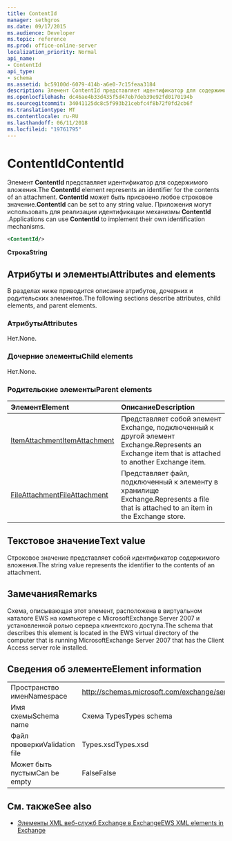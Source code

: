 ```yaml
---
title: ContentId
manager: sethgros
ms.date: 09/17/2015
ms.audience: Developer
ms.topic: reference
ms.prod: office-online-server
localization_priority: Normal
api_name:
- ContentId
api_type:
- schema
ms.assetid: bc59100d-6079-414b-a6e0-7c15feaa3184
description: Элемент ContentId представляет идентификатор для содержимого вложения. ContentId может быть присвоено любое строковое значение. Приложения могут использовать для реализации идентификации механизмы ContentId.
ms.openlocfilehash: dc46ae4b33d435f5d47eb7deb39e92fd0170194b
ms.sourcegitcommit: 34041125dc8c5f993b21cebfc4f8b72f0fd2cb6f
ms.translationtype: MT
ms.contentlocale: ru-RU
ms.lasthandoff: 06/11/2018
ms.locfileid: "19761795"
---
```

# <a name="contentid"></a><span data-ttu-id="70a70-105">ContentId</span><span class="sxs-lookup"><span data-stu-id="70a70-105">ContentId</span></span>

<span data-ttu-id="70a70-106">Элемент **ContentId** представляет идентификатор для содержимого вложения.</span><span class="sxs-lookup"><span data-stu-id="70a70-106">The **ContentId** element represents an identifier for the contents of an attachment.</span></span> <span data-ttu-id="70a70-107">**ContentId** может быть присвоено любое строковое значение.</span><span class="sxs-lookup"><span data-stu-id="70a70-107">**ContentId** can be set to any string value.</span></span> <span data-ttu-id="70a70-108">Приложения могут использовать для реализации идентификации механизмы **ContentId** .</span><span class="sxs-lookup"><span data-stu-id="70a70-108">Applications can use **ContentId** to implement their own identification mechanisms.</span></span> 
  
```xml
<ContentId/>
```

 <span data-ttu-id="70a70-109">**Строка**</span><span class="sxs-lookup"><span data-stu-id="70a70-109">**String**</span></span>
## <a name="attributes-and-elements"></a><span data-ttu-id="70a70-110">Атрибуты и элементы</span><span class="sxs-lookup"><span data-stu-id="70a70-110">Attributes and elements</span></span>

<span data-ttu-id="70a70-111">В разделах ниже приводится описание атрибутов, дочерних и родительских элементов.</span><span class="sxs-lookup"><span data-stu-id="70a70-111">The following sections describe attributes, child elements, and parent elements.</span></span>
  
### <a name="attributes"></a><span data-ttu-id="70a70-112">Атрибуты</span><span class="sxs-lookup"><span data-stu-id="70a70-112">Attributes</span></span>

<span data-ttu-id="70a70-113">Нет.</span><span class="sxs-lookup"><span data-stu-id="70a70-113">None.</span></span>
  
### <a name="child-elements"></a><span data-ttu-id="70a70-114">Дочерние элементы</span><span class="sxs-lookup"><span data-stu-id="70a70-114">Child elements</span></span>

<span data-ttu-id="70a70-115">Нет.</span><span class="sxs-lookup"><span data-stu-id="70a70-115">None.</span></span>
  
### <a name="parent-elements"></a><span data-ttu-id="70a70-116">Родительские элементы</span><span class="sxs-lookup"><span data-stu-id="70a70-116">Parent elements</span></span>

|<span data-ttu-id="70a70-117">**Элемент**</span><span class="sxs-lookup"><span data-stu-id="70a70-117">**Element**</span></span>|<span data-ttu-id="70a70-118">**Описание**</span><span class="sxs-lookup"><span data-stu-id="70a70-118">**Description**</span></span>|
|:-----|:-----|
|[<span data-ttu-id="70a70-119">ItemAttachment</span><span class="sxs-lookup"><span data-stu-id="70a70-119">ItemAttachment</span></span>](itemattachment.md) <br/> |<span data-ttu-id="70a70-120">Представляет собой элемент Exchange, подключенный к другой элемент Exchange.</span><span class="sxs-lookup"><span data-stu-id="70a70-120">Represents an Exchange item that is attached to another Exchange item.</span></span>  <br/> |
|[<span data-ttu-id="70a70-121">FileAttachment</span><span class="sxs-lookup"><span data-stu-id="70a70-121">FileAttachment</span></span>](fileattachment.md) <br/> |<span data-ttu-id="70a70-122">Представляет файл, подключенный к элементу в хранилище Exchange.</span><span class="sxs-lookup"><span data-stu-id="70a70-122">Represents a file that is attached to an item in the Exchange store.</span></span>  <br/> |
   
## <a name="text-value"></a><span data-ttu-id="70a70-123">Текстовое значение</span><span class="sxs-lookup"><span data-stu-id="70a70-123">Text value</span></span>

<span data-ttu-id="70a70-124">Строковое значение представляет собой идентификатор содержимого вложения.</span><span class="sxs-lookup"><span data-stu-id="70a70-124">The string value represents the identifier to the contents of an attachment.</span></span>
  
## <a name="remarks"></a><span data-ttu-id="70a70-125">Замечания</span><span class="sxs-lookup"><span data-stu-id="70a70-125">Remarks</span></span>

<span data-ttu-id="70a70-126">Схема, описывающая этот элемент, расположена в виртуальном каталоге EWS на компьютере с MicrosoftExchange Server 2007 и установленной ролью сервера клиентского доступа.</span><span class="sxs-lookup"><span data-stu-id="70a70-126">The schema that describes this element is located in the EWS virtual directory of the computer that is running MicrosoftExchange Server 2007 that has the Client Access server role installed.</span></span>
  
## <a name="element-information"></a><span data-ttu-id="70a70-127">Сведения об элементе</span><span class="sxs-lookup"><span data-stu-id="70a70-127">Element information</span></span>

|||
|:-----|:-----|
|<span data-ttu-id="70a70-128">Пространство имен</span><span class="sxs-lookup"><span data-stu-id="70a70-128">Namespace</span></span>  <br/> |http://schemas.microsoft.com/exchange/services/2006/types  <br/> |
|<span data-ttu-id="70a70-129">Имя схемы</span><span class="sxs-lookup"><span data-stu-id="70a70-129">Schema name</span></span>  <br/> |<span data-ttu-id="70a70-130">Схема Types</span><span class="sxs-lookup"><span data-stu-id="70a70-130">Types schema</span></span>  <br/> |
|<span data-ttu-id="70a70-131">Файл проверки</span><span class="sxs-lookup"><span data-stu-id="70a70-131">Validation file</span></span>  <br/> |<span data-ttu-id="70a70-132">Types.xsd</span><span class="sxs-lookup"><span data-stu-id="70a70-132">Types.xsd</span></span>  <br/> |
|<span data-ttu-id="70a70-133">Может быть пустым</span><span class="sxs-lookup"><span data-stu-id="70a70-133">Can be empty</span></span>  <br/> |<span data-ttu-id="70a70-134">False</span><span class="sxs-lookup"><span data-stu-id="70a70-134">False</span></span>  <br/> |
   
## <a name="see-also"></a><span data-ttu-id="70a70-135">См. также</span><span class="sxs-lookup"><span data-stu-id="70a70-135">See also</span></span>



- [<span data-ttu-id="70a70-136">Элементы XML веб-служб Exchange в Exchange</span><span class="sxs-lookup"><span data-stu-id="70a70-136">EWS XML elements in Exchange</span></span>](ews-xml-elements-in-exchange.md)

